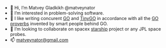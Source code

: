 - 👋 Hi, I’m Matvey Gladkikh @matveynator
- 👀 I’m interested in problem-solving software. 
- 💞️ I like writing concurent [GO](https://go.dev) and [TinyGO](https://tinygo.org/) in accordance with all the [GO proverbs](https://go-proverbs.github.io/) invented by smart people behind GO.
- 🌱 I’m looking to collaborate on spacex [starship](https://www.spacex.com/vehicles/starship/) project or any JPL space probes. 
- 📫 matveynator@gmail.com

<!---
matveynator/matveynator is a ✨ special ✨ repository because its `README.md` (this file) appears on your GitHub profile.
You can click the Preview link to take a look at your changes.
--->
